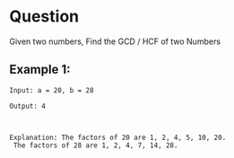 # Question

Given two numbers, Find the GCD / HCF of two Numbers

## Example 1:

```
Input: a = 20, b = 28

Output: 4



Explanation: The factors of 20 are 1, 2, 4, 5, 10, 20.
 The factors of 28 are 1, 2, 4, 7, 14, 28.
```



